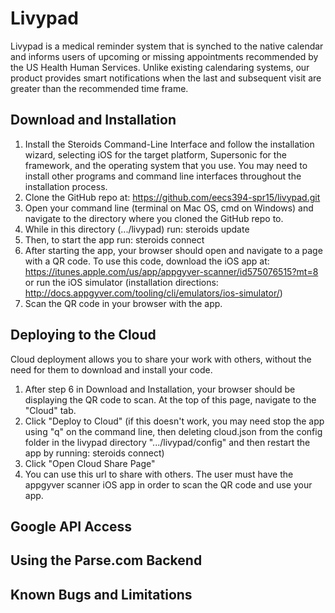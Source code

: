 # Livypad

Livypad is a medical reminder system that is synched to the native calendar and informs users of upcoming or missing appointments recommended by the US Health Human Services.  Unlike existing calendaring systems, our product provides smart notifications when the last and subsequent visit are greater than the recommended time frame.

## Download and Installation

1.  Install the Steroids Command-Line Interface and follow the installation wizard, selecting iOS for the target platform, Supersonic for the framework, and the operating system that you use.  You may need to install other programs and command line interfaces throughout the installation process.
2.  Clone the GitHub repo at: https://github.com/eecs394-spr15/livypad.git
3.  Open your command line (terminal on Mac OS, cmd on Windows) and navigate to the directory where you cloned the GitHub repo to.
4.  While in this directory (.../livypad) run: steroids update
5.  Then, to start the app run: steroids connect
6.  After starting the app, your browser should open and navigate to a page with a QR code.  To use this code, download the iOS app at: https://itunes.apple.com/us/app/appgyver-scanner/id575076515?mt=8 or run the iOS simulator (installation directions: http://docs.appgyver.com/tooling/cli/emulators/ios-simulator/)
7.  Scan the QR code in your browser with the app.

## Deploying to the Cloud

Cloud deployment allows you to share your work with others, without the need for them to download and install your code.

1.  After step 6 in Download and Installation, your browser should be displaying the QR code to scan.  At the top of this page, navigate to the "Cloud" tab.
2.  Click "Deploy to Cloud" (if this doesn't work, you may need stop the app using "q" on the command line, then deleting cloud.json from the config folder in the livypad directory ".../livypad/config" and then restart the app by running: steroids connect)
3.  Click "Open Cloud Share Page"
4.  You can use this url to share with others.  The user must have the appgyver scanner iOS app in order to scan the QR code and use your app.

## Google API Access

## Using the Parse.com Backend

## Known Bugs and Limitations

